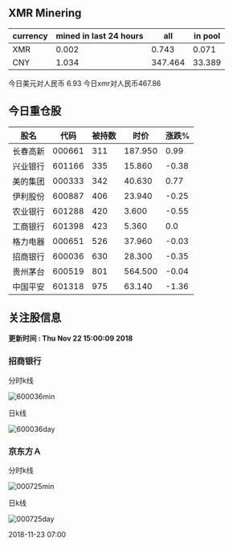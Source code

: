 ## XMR Minering

|currency|mined in last 24 hours|all|in pool|
|---|---|---|---|
|XMR|0.002|0.743|0.071|
|CNY|1.034|347.464|33.389|

今日美元对人民币 6.93	今日xmr对人民币467.86


## 今日重仓股 

|股名|代码|被持数|时价|涨跌%|
|---|---|---|---|---|
|长春高新|000661|311|187.950|0.99|
|兴业银行|601166|335|15.860|-0.38|
|美的集团|000333|342|40.630|0.77|
|伊利股份|600887|406|23.940|-0.25|
|农业银行|601288|420|3.600|-0.55|
|工商银行|601398|423|5.360|0.0|
|格力电器|000651|526|37.960|-0.03|
|招商银行|600036|630|28.300|-0.35|
|贵州茅台|600519|801|564.500|-0.04|
|中国平安|601318|975|63.140|-1.36|

## 关注股信息
**更新时间 : Thu Nov 22 15:00:09 2018**
### 招商银行 
分时k线

![600036min](http://image.sinajs.cn/newchart/min/n/sh600036.gif)

日k线

![600036day](http://image.sinajs.cn/newchart/daily/n/sh600036.gif)

### 京东方Ａ 
分时k线

![000725min](http://image.sinajs.cn/newchart/min/n/sz000725.gif)

日k线

![000725day](http://image.sinajs.cn/newchart/daily/n/sz000725.gif)

2018-11-23 07:00